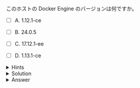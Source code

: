このホストの Docker Engine のバージョンは何ですか。


 - [ ] A. 1.12.1-ce
 - [ ] B. 24.0.5
 - [ ] C. 17.12.1-ee
 - [ ] D. 1.13.1-ce


<details>
  <summary>Hints</summary>
  
  `docker version`コマンドを使用します。

</details>

<details>
  <summary>Solution</summary>

  `docker version` コマンドを実行し、Server セクションの Engine の Version を確認します。

</details>

<details>
  <summary>Answer</summary>
  
  20.0.5

</details>